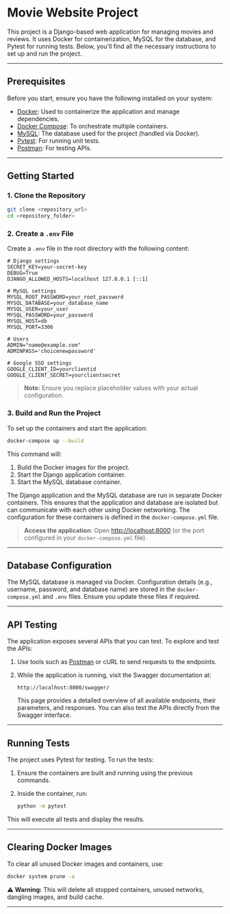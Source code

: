 # Movie Website Project

This project is a Django-based web application for managing movies and reviews. It uses Docker for containerization, MySQL for the database, and Pytest for running tests. Below, you'll find all the necessary instructions to set up and run the project.

---

## Prerequisites

Before you start, ensure you have the following installed on your system:

- [Docker](https://www.docker.com/): Used to containerize the application and manage dependencies.
- [Docker Compose](https://docs.docker.com/compose/): To orchestrate multiple containers.
- [MySQL](https://www.mysql.com/): The database used for the project (handled via Docker).
- [Pytest](https://docs.pytest.org/): For running unit tests.
- [Postman](https://www.postman.com/): For testing APIs.

---

## Getting Started

### 1. Clone the Repository

```bash
git clone <repository_url>
cd <repository_folder>
```

### 2. Create a `.env` File

Create a `.env` file in the root directory with the following content:

```env
# Django settings
SECRET_KEY=your-secret-key
DEBUG=True
DJANGO_ALLOWED_HOSTS=localhost 127.0.0.1 [::1]

# MySQL settings
MYSQL_ROOT_PASSWORD=your_root_password
MYSQL_DATABASE=your_database_name
MYSQL_USER=your_user
MYSQL_PASSWORD=your_password
MYSQL_HOST=db
MYSQL_PORT=3306

# Users
ADMIN="name@example.com"
ADMINPASS='choicenewpassword'

# Google SSO settings
GOOGLE_CLIENT_ID=yourclientid
GOOGLE_CLIENT_SECRET=yourclientsecret
```

> **Note:** Ensure you replace placeholder values with your actual configuration.

### 3. Build and Run the Project

To set up the containers and start the application:

```bash
docker-compose up --build
```

This command will:

1. Build the Docker images for the project.
2. Start the Django application container.
3. Start the MySQL database container.

The Django application and the MySQL database are run in separate Docker containers. This ensures that the application and database are isolated but can communicate with each other using Docker networking. The configuration for these containers is defined in the `docker-compose.yml` file.

> **Access the application**: Open [http://localhost:8000](http://localhost:8000) (or the port configured in your `docker-compose.yml` file).

---

## Database Configuration

The MySQL database is managed via Docker. Configuration details (e.g., username, password, and database name) are stored in the `docker-compose.yml` and `.env` files. Ensure you update these files if required.

---

## API Testing

The application exposes several APIs that you can test. To explore and test the APIs:

1. Use tools such as [Postman](https://www.postman.com/) or cURL to send requests to the endpoints.

2. While the application is running, visit the Swagger documentation at:

   ```
   http://localhost:8000/swagger/
   ```

   This page provides a detailed overview of all available endpoints, their parameters, and responses. You can also test the APIs directly from the Swagger interface.

---

## Running Tests

The project uses Pytest for testing. To run the tests:

1. Ensure the containers are built and running using the previous commands.

2. Inside the container, run:

   ```bash
   python -m pytest
   ```

This will execute all tests and display the results.

---

## Clearing Docker Images

To clear all unused Docker images and containers, use:

```bash
docker system prune -a
```

⚠️ **Warning:** This will delete all stopped containers, unused networks, dangling images, and build cache.

---
